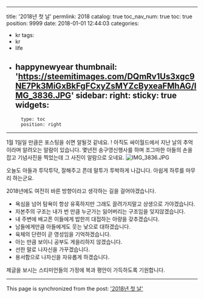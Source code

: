 
---
title: '2018년 첫 날'
permlink: 2018
catalog: true
toc_nav_num: true
toc: true
position: 9999
date: 2018-01-01 12:44:03
categories:
- kr
tags:
- kr
- life
- happynewyear
thumbnail: 'https://steemitimages.com/DQmRv1Us3xgc9NE7Pk3MiGxBkFgFCxyZsMYZcByxeaFMhAG/IMG_3836.JPG'
sidebar:
    right:
        sticky: true
widgets:
    -
        type: toc
        position: right
---


1월 1일일 만큼은 포스팅을 쉬면 알될것 같네요. !
아직도 싸이월드에서 지난 날의 추억이라며 알려오는 
알람이 있습니다. 
몇년전 송구영신행사를 하며 조그마한 아들의 손을 잡고 기념사진을 찍었는데 그 사진이 알람으로 오네요. 
![IMG_3836.JPG](https://steemitimages.com/DQmRv1Us3xgc9NE7Pk3MiGxBkFgFCxyZsMYZcByxeaFMhAG/IMG_3836.JPG)

오늘도 아들과 투닥투닥, 잘해주고 픈데 말투가 투박하게 나갑니다.  아쉽게 하루를 마무리 하는군요. 

2018년에도 여전히 바른 방향이라고 생각하는 길을 걸어야겠습니다.  

- 욕심을 넘어 탐욕이 항상 유혹하지만 그래도 끌려가지말고 
상생으로 가야겠습니다. 
- 자본주의 구조는 내가 번 만큼 누군가는 잃어버리는 구조임을 잊지않겠습니다.  
- 내 주변에 배고픈 이들에게 밥한끼 대접하는 아량을 갖추겠습니다. 
- 남들에게만큼 아들에게도 웃는 낯으로 대하겠습니다. 
- 육체의 단련이 곧 영성임을 기억하겠습니다.  
- 아는 만큼 보이니 공부도 게을리하지 않겠습니다. 
- 선한 말로 나자신을 가꾸겠습니다. 
- 용서함으로 나자신을 자유롭게 하겠습니다. 

제글을 보시는 스티미언들의 가정에 복과 평안이 가득하도록 기원합니다.

- - -

This page is synchronized from the post: ['2018년 첫 날'](https://steemit.com/@kingbit/2018)

